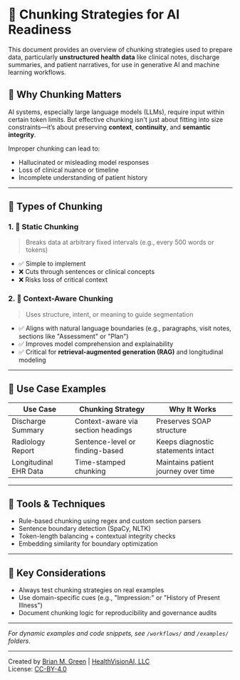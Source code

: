 # 🧩 Chunking Strategies for AI Readiness

This document provides an overview of chunking strategies used to prepare data, particularly **unstructured health data** like clinical notes, discharge summaries, and patient narratives, for use in generative AI and machine learning workflows.

## 🚀 Why Chunking Matters

AI systems, especially large language models (LLMs), require input within certain token limits. But effective chunking isn't just about fitting into size constraints—it’s about preserving **context**, **continuity**, and **semantic integrity**.

Improper chunking can lead to:
- Hallucinated or misleading model responses
- Loss of clinical nuance or timeline
- Incomplete understanding of patient history

---

## 🔄 Types of Chunking

### 1. 📏 **Static Chunking**
> Breaks data at arbitrary fixed intervals (e.g., every 500 words or tokens)

- ✅ Simple to implement
- ❌ Cuts through sentences or clinical concepts
- ❌ Risks loss of critical context

### 2. 🧠 **Context-Aware Chunking**
> Uses structure, intent, or meaning to guide segmentation

- ✅ Aligns with natural language boundaries (e.g., paragraphs, visit notes, sections like "Assessment" or "Plan")
- ✅ Improves model comprehension and explainability
- ✅ Critical for **retrieval-augmented generation (RAG)** and longitudinal modeling

---

## 🧪 Use Case Examples

| Use Case | Chunking Strategy | Why It Works |
|----------|-------------------|---------------|
| Discharge Summary | Context-aware via section headings | Preserves SOAP structure |
| Radiology Report | Sentence-level or finding-based | Keeps diagnostic statements intact |
| Longitudinal EHR Data | Time-stamped chunking | Maintains patient journey over time |

---

## 🔧 Tools & Techniques

- Rule-based chunking using regex and custom section parsers
- Sentence boundary detection (SpaCy, NLTK)
- Token-length balancing + contextual integrity checks
- Embedding similarity for boundary optimization

---

## 📌 Key Considerations

- Always test chunking strategies on real examples
- Use domain-specific cues (e.g., "Impression:" or "History of Present Illness")
- Document chunking logic for reproducibility and governance audits

---

*For dynamic examples and code snippets, see `/workflows/` and `/examples/` folders.*

---
Created by [Brian M. Green](https://www.linkedin.com/in/bgreen2) | [HealthVisionAI, LLC](https://www.health-vision.ai)  
License: [CC-BY-4.0](https://creativecommons.org/licenses/by/4.0/)
